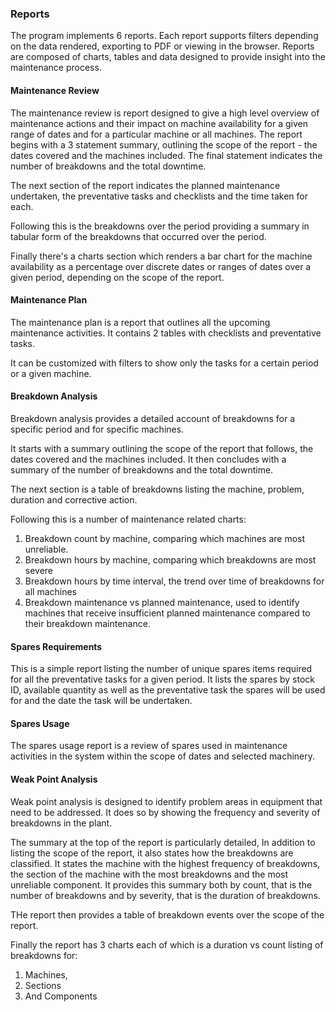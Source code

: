 ### Reports

The program implements 6 reports.
Each report supports filters depending on the data rendered, exporting to PDF or viewing in the browser.
Reports are composed of charts, tables and data designed to provide insight into the maintenance process.

#### Maintenance Review

The maintenance review is report designed to give a high level overview of maintenance actions and their impact on machine availability for a given range of dates and for a particular machine or all machines. The report begins with a 3 statement summary, outlining the scope of the report - the dates covered and the machines included. 
The final statement indicates the number of breakdowns and the total downtime.

The next section of the report indicates the planned maintenance undertaken, the preventative tasks and checklists and the time taken for each.

Following this is the breakdowns over the period providing a summary in tabular form of the breakdowns that occurred over the period.

Finally there's a charts section which renders a bar chart for the machine availability as a percentage over discrete dates or ranges of dates over a given period, depending on the scope of the report.

#### Maintenance Plan

The maintenance plan is a report that outlines all the upcoming maintenance activities. It contains 2 tables with checklists and preventative tasks. 

It can be customized with filters to show only the tasks for a certain period or a given machine. 

#### Breakdown Analysis

Breakdown analysis provides a detailed account of breakdowns for a specific period and for specific machines. 

It starts with a summary outlining the scope of the report that follows, the dates covered and the machines included. It then concludes with a summary of the number of breakdowns and the total downtime.

The next section is a table of breakdowns listing the machine, problem, duration and corrective action.

Following this is a number of maintenance related charts:
1. Breakdown count by machine, comparing which machines are most unreliable.
2. Breakdown hours by machine, comparing which breakdowns are most severe
3. Breakdown hours by time interval, the trend over time of breakdowns for all machines
4. Breakdown maintenance vs planned maintenance, used to identify machines that receive insufficient planned maintenance compared to their breakdown maintenance.

#### Spares Requirements

This is a simple report listing the number of unique spares items required for all the preventative tasks for a given period. 
It lists the spares by stock ID, available quantity as well as the preventative task the spares will be used for and the date the task will be undertaken.


#### Spares Usage

The spares usage report is a review of spares used in maintenance activities in the system within the scope of dates and selected machinery. 

#### Weak Point Analysis

Weak point analysis is designed to identify problem areas in equipment that need to be addressed. It does so by showing the frequency and severity of breakdowns in the plant. 

The summary at the top of the report is particularly detailed, In addition to listing the scope of the report, it also states how the breakdowns are classified. It states the machine with the highest frequency of breakdowns, the section of the machine with the most breakdowns and the most unreliable component. 
It provides this summary both by count, that is the number of breakdowns and by severity, that is the duration of breakdowns. 


THe report then provides a table of breakdown events over the scope of the report. 

Finally the report has 3 charts each of which is a duration vs count listing of breakdowns for:
1. Machines,
2. Sections
3. And Components